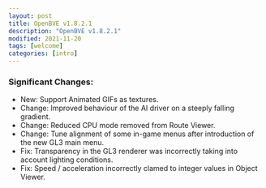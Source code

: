 ```yaml
---
layout: post
title: OpenBVE v1.8.2.1
description: "OpenBVE v1.8.2.1"
modified: 2021-11-20
tags: [welcome]
categories: [intro]
---
```


### Significant Changes:
* New: Support Animated GIFs as textures.
* Change: Improved behaviour of the AI driver on a steeply falling gradient.
* Change: Reduced CPU mode removed from Route Viewer.
* Change: Tune alignment of some in-game menus after introduction of the new GL3 main menu.
* Fix: Transparency in the GL3 renderer was incorrectly taking into account lighting conditions.
* Fix: Speed / acceleration incorrectly clamed to integer values in Object Viewer.
